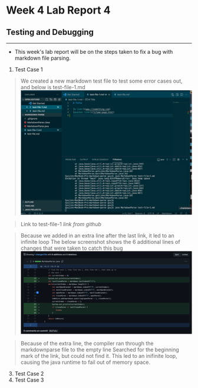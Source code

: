 # Week 4 Lab Report 4
## Testing and Debugging

---

* This week's lab report will be on the steps taken to fix a bug with markdown file parsing.

1. Test Case 1 
> We created a new markdown test file to test some error cases out, and below is test-file-1.md
![error_test_1](error_test_1.png)

> Link to test-file-1
*link from github*

> Because we added in an extra line after the last link, it led to an infinite loop
> The below screenshot shows the 6 additional lines of changes that were taken to catch this bug
![commit-1](commit_1.png)

> Because of the extra line, the compiler ran through the markdownparse file to the empty line
> Searched for the beginning mark of the link, but could not find it. 
> This led to an inifinite loop, causing the java runtime to fail out of memory space.

3. Test Case 2
4. Test Case 3


